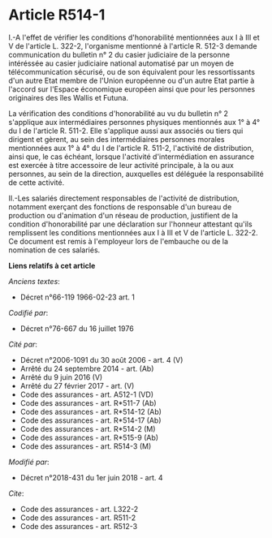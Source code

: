 # Article R514-1

I.-A l'effet de vérifier les conditions d'honorabilité mentionnées aux I à III et V de l'article L. 322-2, l'organisme
mentionné à l'article R. 512-3 demande communication du bulletin n° 2 du casier judiciaire de la personne intéréssée au
casier judiciaire national automatisé par un moyen de télécommunication sécurisé, ou de son équivalent pour les
ressortissants d'un autre Etat membre de l'Union européenne ou d'un autre Etat partie à l'accord sur l'Espace économique
européen ainsi que pour les personnes originaires des îles Wallis et Futuna.

La vérification des conditions d'honorabilité au vu du bulletin n° 2 s'applique aux intermédiaires personnes physiques
mentionnés aux 1° à 4° du I de l'article R. 511-2. Elle s'applique aussi aux associés ou tiers qui dirigent et gèrent, au
sein des intermédiaires personnes morales mentionnées aux 1° à 4° du I de l'article R. 511-2, l'activité de distribution,
ainsi que, le cas échéant, lorsque l'activité d'intermédiation en assurance est exercée à titre accessoire de leur activité
principale, à la ou aux personnes, au sein de la direction, auxquelles est déléguée la responsabilité de cette activité.

II.-Les salariés directement responsables de l'activité de distribution, notamment exerçant des fonctions de responsable d'un
bureau de production ou d'animation d'un réseau de production, justifient de la condition d'honorabilité par une déclaration
sur l'honneur attestant qu'ils remplissent les conditions mentionnées aux I à III et V de l'article L. 322-2. Ce document est
remis à l'employeur lors de l'embauche ou de la nomination de ces salariés.

**Liens relatifs à cet article**

_Anciens textes_:

  - Décret n°66-119 1966-02-23 art. 1

_Codifié par_:

  - Décret n°76-667 du 16 juillet 1976

_Cité par_:

  - Décret n°2006-1091 du 30 août 2006 - art. 4 (V)
  - Arrêté du 24 septembre 2014 - art. (Ab)
  - Arrêté du 9 juin 2016 (V)
  - Arrêté du 27 février 2017 - art. (V)
  - Code des assurances - art. A512-1 (VD)
  - Code des assurances - art. R*511-7 (Ab)
  - Code des assurances - art. R*514-12 (Ab)
  - Code des assurances - art. R*514-17 (Ab)
  - Code des assurances - art. R*514-2 (M)
  - Code des assurances - art. R*515-9 (Ab)
  - Code des assurances - art. R514-3 (M)

_Modifié par_:

  - Décret n°2018-431 du 1er juin 2018 - art. 4

_Cite_:

  - Code des assurances - art. L322-2
  - Code des assurances - art. R511-2
  - Code des assurances - art. R512-3
